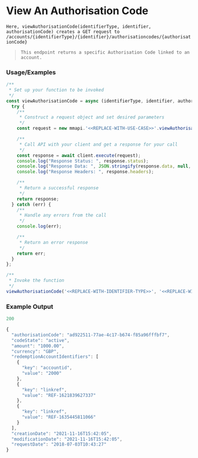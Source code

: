 

# View An Authorisation Code

`Here, viewAuthorisationCode(identifierType, identifier, authorisationCode) creates a GET request to /accounts/{identifierType}/{identifier}/authorisationcodes/{authorisationCode}`

> `This endpoint returns a specific Authorisation Code linked to an account.`

### Usage/Examples
```javascript
/**
 * Set up your function to be invoked
 */
const viewAuthorisationCode = async (identifierType, identifier, authorisationCode) => {
  try {
    /**
     * Construct a request object and set desired parameters
     */
    const request = new mmapi.'<<REPLACE-WITH-USE-CASE>>'.viewAuthorisationCode(identifierType, identifier, authorisationCode);

    /**
     * Call API with your client and get a response for your call
     */
    const response = await client.execute(request);
    console.log("Response Status: ", response.status);
    console.log("Response Data: ", JSON.stringify(response.data, null, 4));
    console.log("Response Headers: ", response.headers);

    /**
     * Return a successful response
     */
    return response;
  } catch (err) {
    /**
     * Handle any errors from the call
     */
    console.log(err);

    /**
     * Return an error response
     */
    return err;
  }
};

/**
 * Invoke the function
 */
viewAuthorisationCode('<<REPLACE-WITH-IDENTIFIER-TYPE>>', '<<REPLACE-WITH-IDENTIFIER>>', '<<REPLACE-WITH-AUTHORISATION-CODE>>');
```

### Example Output
```javascript
200

{
  "authorisationCode": "ad922511-77ae-4c17-b674-f85a96fffbf7",
  "codeState": "active",
  "amount": "1000.00",
  "currency": "GBP",
  "redemptionAccountIdentifiers": [
    {
      "key": "accountid",
      "value": "2000"
    },
    {
      "key": "linkref",
      "value": "REF-1621839627337"
    },
    {
      "key": "linkref",
      "value": "REF-1635445811066"
    }
  ],
  "creationDate": "2021-11-16T15:42:05",
  "modificationDate": "2021-11-16T15:42:05",
  "requestDate": "2018-07-03T10:43:27"
}
```


